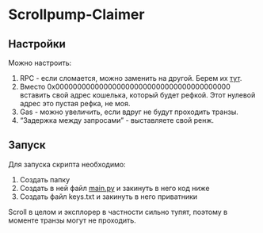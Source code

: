 # Scrollpump-Claimer

## Настройки

Можно настроить:

1. RPC - если сломается, можно заменить на другой. Берем их [тут](https://chainlist.org/chain/534352).
2. Вместо 0x0000000000000000000000000000000000000000 вставить свой адрес кошелька, который будет рефкой. Этот нулевой адрес это пустая рефка, не моя.
3. Gas - можно увеличить, если вдруг не будут проходить транзы.
4. “Задержка между запросами” - выставляете свой ренж.

## Запуск

Для запуска скрипта необходимо:

1. Создать папку
2. Создать в ней файл [main.py](http://main.py) и закинуть в него код ниже
3. Создать файл keys.txt и закинуть в него приватники

Scroll в целом и эксплорер в частности сильно тупят, поэтому в моменте транзы могут не проходить.
